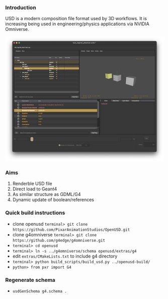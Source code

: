

### Introduction

USD is a modern composition file format used by 3D workflows.
It is increasing being used in engineering/physics applications 
via NVIDIA Omniverse. 

![Example of usdview of G4-USD](./public/images/intro_image.png)

### Aims

1. Renderble USD file
2. Direct load to Geant4
3. As similar structure as GDML/G4
4. Dynamic update of boolean/references

### Quick build instructions

* clone openusd `terminal> git clone https://github.com/PixarAnimationStudios/OpenUSD.git `
* clone g4omniverse `terminal> git clone https://github.com/g4edge/g4omniverse.git`
* `terminal> cd openusd`
* `terminal> ln -s ../g4omniverse/schema openusd/extras/g4`
* edit `extras/CMakeLists.txt` to include g4 directory
* `terminal> python build_scripts/build_usd.py ../openusd-build/`
* `python> from pxr import G4`

### Regenerate schema

* `usdGenSchema g4.schema .`

